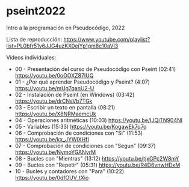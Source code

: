 # pseint2022

Intro a la programación en Pseudocódigo, 2022

Lista de reproducción:  https://www.youtube.com/playlist?list=PL0bfr51v6JJG4uzKX0ejYp1gm8c10aVI3

Videos individuales:

 - 00 - Presentación del curso de Pseudocódigo con Pseint (02:41) https://youtu.be/0oGOXZ87IUQ
 - 01 - ¿Por qué aprender Pseudocódigo y Pseint? (4:07) https://youtu.be/mUg7qanU2-U
 - 02 - Instalación de Pseint (en Windows) (03:42) https://youtu.be/drCNsVb7TGk
 - 03 - Escribir un texto en pantalla (08:21) https://youtu.be/X8NRMaemcUk
 - 04 - Operaciones aritméticas (10:03) https://youtu.be/IJQjTN904NI
 - 05 - Variables (15:33) https://youtu.be/KogawEk7q7o
 - 06 - Comprobación de condiciones con "Si" (11:53) https://youtu.be/kx_JYWlXHfI
 - 07 - Comprobación de condiciones con "Segun" (09:37) https://youtu.be/NymoYGANyrM
 - 08 - Bucles con "Mientras" (13:12) https://youtu.be/tjxGPc2W8mY
 - 09 - Bucles con "Repetir" (05:31) https://youtu.be/R4D6vnwHDxM
 - 10 - Bucles y contadores con "Para" (10:22) https://youtu.be/0dfOUV_tXio
